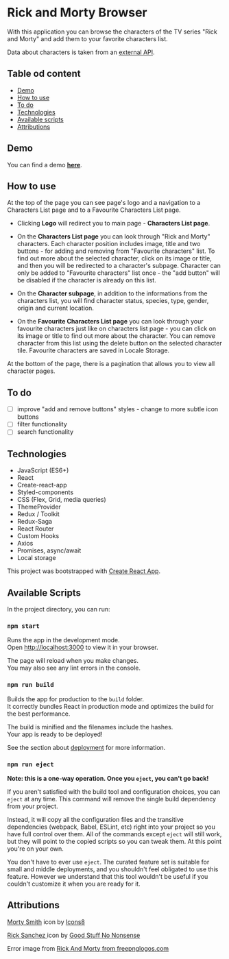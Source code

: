# Rick and Morty Browser

With this application you can browse the characters of the TV series "Rick and Morty" and add them to your favorite characters list.

Data about characters is taken from an [external API](https://rickandmortyapi.com/).

## Table od content

- [Demo](#demo)
- [How to use](#how-to-use)
- [To do](#to-do)
- [Technologies](#technologies)
- [Available scripts](#available-scripts)
- [Attributions](#attributions)

## Demo

You can find a demo [**here**](https://paulgrym.github.io/rick-and-morty-browser/).

## How to use

At the top of the page you can see page's logo and a navigation to a Characters List page and to a Favourite Characters List page.

- Clicking **Logo** will redirect you to main page - **Characters List page**.

- On the **Characters List page** you can look through "Rick and Morty" characters. Each character position includes image, title and two buttons - for adding and removing from "Favourite characters" list. To find out more about the selected character, click on its image or title, and then you will be redirected to a character's subpage. Character can only be added to "Favourite characters" list once - the "add button" will be disabled if the character is already on this list.

- On the **Character subpage**, in addition to the informations from the characters list, you will find character status, species, type, gender, origin and current location.

- On the **Favourite Characters List page** you can look through your favourite characters just like on characters list page - you can click on its image or title to find out more about the character. You can remove character from this list using the delete button on the selected character tile. Favourite characters are saved in Locale Storage.

At the bottom of the page, there is a pagination that allows you to view all character pages.

## To do

- [ ] improve "add and remove buttons" styles - change to more subtle icon buttons
- [ ] filter functionality
- [ ] search functionality

## Technologies

- JavaScript (ES6+)
- React
- Create-react-app
- Styled-components
- CSS (Flex, Grid, media queries)
- ThemeProvider
- Redux / Toolkit
- Redux-Saga
- React Router
- Custom Hooks
- Axios
- Promises, async/await
- Local storage

This project was bootstrapped with [Create React App](https://github.com/facebook/create-react-app).

## Available Scripts

In the project directory, you can run:

### `npm start`

Runs the app in the development mode.\
Open [http://localhost:3000](http://localhost:3000) to view it in your browser.

The page will reload when you make changes.\
You may also see any lint errors in the console.

### `npm run build`

Builds the app for production to the `build` folder.\
It correctly bundles React in production mode and optimizes the build for the best performance.

The build is minified and the filenames include the hashes.\
Your app is ready to be deployed!

See the section about [deployment](https://facebook.github.io/create-react-app/docs/deployment) for more information.

### `npm run eject`

**Note: this is a one-way operation. Once you `eject`, you can't go back!**

If you aren't satisfied with the build tool and configuration choices, you can `eject` at any time. This command will remove the single build dependency from your project.

Instead, it will copy all the configuration files and the transitive dependencies (webpack, Babel, ESLint, etc) right into your project so you have full control over them. All of the commands except `eject` will still work, but they will point to the copied scripts so you can tweak them. At this point you're on your own.

You don't have to ever use `eject`. The curated feature set is suitable for small and middle deployments, and you shouldn't feel obligated to use this feature. However we understand that this tool wouldn't be useful if you couldn't customize it when you are ready for it.

## Attributions
<a target="_blank" href="https://icons8.com/icon/hAPVXSp7TpSM/morty-smith">Morty Smith</a> icon by <a target="_blank" href="https://icons8.com">Icons8</a>

<a target="_blank" href="https://iconarchive.com/show/free-space-icons-by-goodstuff-no-nonsense/rick-icon.html">Rick Sanchez </a> icon by <a target="_blank" href="https://iconarchive.com/artist/goodstuff-no-nonsense.html">Good Stuff No Nonsense</a>

Error image from <a href="https://www.freepnglogos.com/pics/rick-and-morty">Rick And Morty from freepnglogos.com</a>
